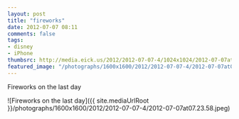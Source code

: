 ```yaml
---
layout: post
title: "fireworks"
date: 2012-07-07 08:11
comments: false
tags: 
- disney
- iPhone
thumbsrc: http://media.eick.us/2012/2012-07-07-4/1024x1024/2012-07-07at07.23.58.jpeg
featured_image: "/photographs/1600x1600/2012/2012-07-07-4/2012-07-07at07.23.58.jpeg"
---
```

Fireworks on the last day

![Fireworks on the last day]({{ site.mediaUrlRoot }}/photographs/1600x1600/2012/2012-07-07-4/2012-07-07at07.23.58.jpeg)

